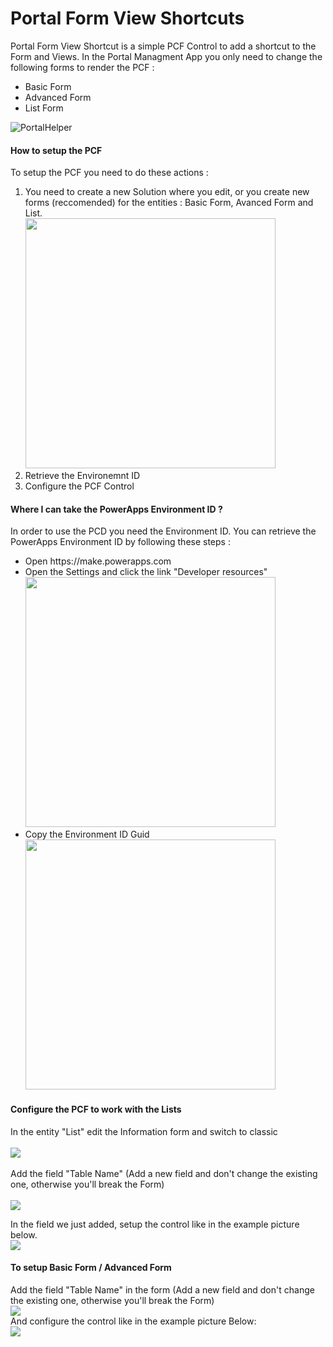 # Portal Form View Shortcuts
Portal Form View Shortcut is a simple PCF Control to add a shortcut to the Form and Views. 
In the Portal Managment App you only need to change the following forms to render the PCF :
<ul>
  <li>Basic Form</li>
  <li>Advanced Form</li>
  <li>List Form</li>
</ul>

![PortalHelper](https://user-images.githubusercontent.com/32884589/151759570-9148948f-3147-4943-a84e-7f0f71871997.gif)


<h4>How to setup the PCF</h4>

To setup the PCF you need to do these actions :
<ol>
  <li>
  You need to create a new Solution where you edit, or you create new forms (reccomended) for the entities : Basic Form, Avanced Form and List. <br/>
  <img src="https://user-images.githubusercontent.com/32884589/150826633-0d408863-a60e-40aa-80f5-d4229e4c17e5.png" width=400/>
  </li>
  <li>
    Retrieve the Environemnt ID 
  </li>
  <li>
    Configure the PCF Control
  </li>
</ol>
  


<h4>Where I can take the PowerApps Environment ID ?</h4>

In order to use the PCD you need the Environment ID. You can retrieve the PowerApps Environment ID by following these steps :
<ul>
  <li>Open https://make.powerapps.com</li>
  <li>Open the Settings and click the link "Developer resources" <br/>
      <img src="https://user-images.githubusercontent.com/32884589/150827291-0a9de16f-5223-40ca-a2d9-cb1aa66fbbea.png" width=400 />
   </li>
   <li>Copy the Environment ID Guid<br/>
    <img src="https://user-images.githubusercontent.com/32884589/150826604-86ee993f-f741-4069-9879-846ad3ee9563.png" width=400/>
  </li>
</ul>



<h4>Configure the PCF to work with the Lists</h4>

In the entity "List" edit the Information form and switch to classic 
<br>
<br>
<img src="https://user-images.githubusercontent.com/32884589/150826686-0cce8097-40d3-4c7f-81b4-87f244aae0da.png" />
<br>
<br>
Add the field "Table Name" (Add a new field and don't change the existing one, otherwise you'll break the Form) 
<br>
<br>
<img src="https://user-images.githubusercontent.com/32884589/150826729-c5d11d1e-932d-43c9-bc84-35d3be86c251.png" />
<br/>

In the field we just added, setup the control  like in the example picture below. <br/>
<img src="https://user-images.githubusercontent.com/32884589/150826756-c613a2cd-7021-4dcd-a3f0-89c8c50db75b.png" />



<h4>To setup Basic Form / Advanced Form</h4>

Add the field "Table Name"  in the form (Add a new field and don't change the existing one, otherwise you'll break the Form) 
<br>
<img src="https://user-images.githubusercontent.com/32884589/150826778-b6c386d5-1f55-4038-a52a-ee9e2a0e9954.png">
<br>
And configure the control like in the example picture Below:
<br/>
<img src="https://user-images.githubusercontent.com/32884589/150826813-6c49ab4f-8628-46db-8871-a3ebd52ec769.png">


